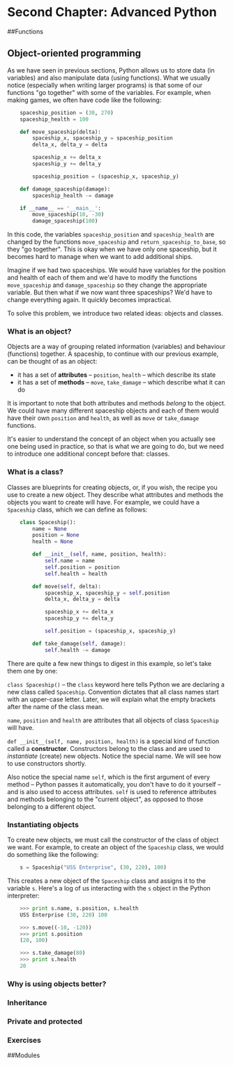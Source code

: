 # Second Chapter: Advanced Python

##Functions

## Object-oriented programming

As we have seen in previous sections, Python allows us to store data (in variables) and also manipulate data (using functions). What we usually notice (especially when writing larger programs) is that some of our functions "go together" with some of the variables. For example, when making games, we often have code like the following:
```python
    spaceship_position = (30, 270)
    spaceship_health = 100

    def move_spaceship(delta):
        spaceship_x, spaceship_y = spaceship_position
        delta_x, delta_y = delta

        spaceship_x += delta_x
        spaceship_y += delta_y

        spaceship_position = (spaceship_x, spaceship_y)

    def damage_spaceship(damage):
        spaceship_health -= damage

    if __name__ == '__main__':
        move_spaceship(10, -30)
        damage_spaceship(100)
```
In this code, the variables `spaceship_position` and `spaceship_health` are changed by the functions `move_spaceship` and `return_spaceship_to_base`, so they "go together". This is okay when we have only one spaceship, but it becomes hard to manage when we want to add additional ships.

Imagine if we had two spaceships. We would have variables for the position and health of each of them and we'd have to modify the functions `move_spaceship` and `damage_spaceship` so they change the appropriate variable. But then what if we now want three spaceships? We'd have to change everything again. It quickly becomes impractical.

To solve this problem, we introduce two related ideas: objects and classes.

### What is an object?

Objects are a way of grouping related information (variables) and behaviour (functions) together. A spaceship, to continue with our previous example, can be thought of as an object:

 * it has a set of **attributes** – `position`, `health` – which describe its state
 * it has a set of **methods** – `move`, `take_damage` – which describe what it can do

It is important to note that both attributes and methods *belong* to the object. We could have many different spaceship objects and each of them would have their own `position` and `health`, as well as `move` or `take_damage` functions.

It's easier to understand the concept of an object when you actually see one being used in practice, so that is what we are going to do, but we need to introduce one additional concept before that: classes.

### What is a class?

Classes are blueprints for creating objects, or, if you wish, the recipe you use to create a new object. They describe what attributes and methods the objects you want to create will have. For example, we could have a `Spaceship` class, which we can define as follows:
```python
    class Spaceship():
        name = None
        position = None
        health = None

        def __init__(self, name, position, health):
            self.name = name
            self.position = position
            self.health = health

        def move(self, delta):
            spaceship_x, spaceship_y = self.position
            delta_x, delta_y = delta

            spaceship_x += delta_x
            spaceship_y += delta_y

            self.position = (spaceship_x, spaceship_y)

        def take_damage(self, damage):
            self.health -= damage
```

There are quite a few new things to digest in this example, so let's take them one by one:

`class Spaceship()` – the `class` keyword here tells Python we are declaring a new class called `Spaceship`. Convention dictates that all class names start with an upper-case letter. Later, we will explain what the empty brackets after the name of the class mean.

`name`, `position` and `health` are attributes that all objects of class `Spaceship` will have.

`def __init__(self, name, position, health)` is a special kind of function called a **constructor**. Constructors belong to the class and are used to *instantiate* (create) new objects. Notice the special name. We will see how to use constructors shortly.

Also notice the special name `self`, which is the first argument of every method – Python passes it automatically, you don't have to do it yourself – and is also used to access attributes. `self` is used to reference attributes and methods belonging to the "current object", as opposed to those belonging to a different object.

### Instantiating objects

To create new objects, we must call the constructor of the class of object we want. For example, to create an object of the `Spaceship` class, we would do something like the following:
```python
    s = Spaceship("USS Enterprise", (30, 220), 100)
```
This creates a new object of the `Spaceship` class and assigns it to the variable `s`. Here's a log of us interacting with the `s` object in the Python interpreter:
```python
    >>> print s.name, s.position, s.health
    USS Enterprise (30, 220) 100

    >>> s.move((-10, -120))
    >>> print s.position
    (20, 100)  

    >>> s.take_damage(80)
    >>> print s.health
    20
```
### Why is using objects better?
### Inheritance
### Private and protected
### Exercises

##Modules
